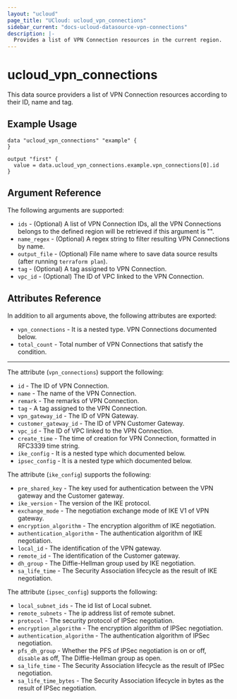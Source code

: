 ```yaml
---
layout: "ucloud"
page_title: "UCloud: ucloud_vpn_connections"
sidebar_current: "docs-ucloud-datasource-vpn-connections"
description: |-
  Provides a list of VPN Connection resources in the current region.
---
```


# ucloud_vpn_connections

This data source providers a list of VPN Connection resources according to their ID, name and tag.

## Example Usage

```hcl
data "ucloud_vpn_connections" "example" {
}

output "first" {
  value = data.ucloud_vpn_connections.example.vpn_connections[0].id
}
```

## Argument Reference

The following arguments are supported:

* `ids` - (Optional) A list of VPN Connection IDs, all the VPN Connections belongs to the defined region will be retrieved if this argument is "".
* `name_regex` - (Optional) A regex string to filter resulting VPN Connections by name.
* `output_file` - (Optional) File name where to save data source results (after running `terraform plan`).
* `tag` - (Optional) A tag assigned to VPN Connection.
* `vpc_id` - (Optional) The ID of VPC linked to the VPN Connection.

## Attributes Reference

In addition to all arguments above, the following attributes are exported:

* `vpn_connections` - It is a nested type. VPN Connections documented below.
* `total_count` - Total number of VPN Connections that satisfy the condition.

- - -

The attribute (`vpn_connections`) support the following:

* `id` - The ID of VPN Connection.
* `name` - The name of the VPN Connection.
* `remark` - The remarks of VPN Connection.
* `tag` - A tag assigned to the VPN Connection.
* `vpn_gateway_id` - The ID of VPN Gateway.
* `customer_gateway_id` - The ID of VPN Customer Gateway.
* `vpc_id` - The ID of VPC linked to the VPN Connection.
* `create_time` - The time of creation for VPN Connection, formatted in RFC3339 time string.
* `ike_config` - It is a nested type which documented below.
* `ipsec_config` - It is a nested type which documented below.

The attribute (`ike_config`) supports the following:

* `pre_shared_key` - The key used for authentication between the VPN gateway and the Customer gateway.
* `ike_version` - The version of the IKE protocol.
* `exchange_mode` - The negotiation exchange mode of IKE V1 of VPN gateway. 
* `encryption_algorithm` - The encryption algorithm of IKE negotiation.
* `authentication_algorithm` - The authentication algorithm of IKE negotiation.
* `local_id` - The identification of the VPN gateway.
* `remote_id` - The identification of the Customer gateway.
* `dh_group` - The Diffie-Hellman group used by IKE negotiation.
* `sa_life_time` - The Security Association lifecycle as the result of IKE negotiation.

The attribute (`ipsec_config`) supports the following:

* `local_subnet_ids` - The id list of Local subnet. 
* `remote_subnets` - The ip address list of remote subnet.
* `protocol` - The security protocol of IPSec negotiation.
* `encryption_algorithm` - The encryption algorithm of IPSec negotiation.
* `authentication_algorithm` - The authentication algorithm of IPSec negotiation.
* `pfs_dh_group` - Whether the PFS of IPSec negotiation is on or off, `disable` as off, The Diffie-Hellman group as open.
* `sa_life_time` - The Security Association lifecycle as the result of IPSec negotiation.
* `sa_life_time_bytes` - The Security Association lifecycle in bytes as the result of IPSec negotiation.